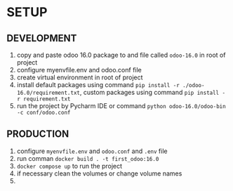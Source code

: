 # SETUP
## DEVELOPMENT
1. copy and paste odoo 16.0 package to and file called `odoo-16.0` in root of project
2. configure myenvfile.env and odoo.conf file
3. create virtual environment in root of project
4. install default packages using command `pip install -r ./odoo-16.0/requirement.txt`,  custom packages using command `pip install -r requirement.txt`
5. run the project by Pycharm IDE or command `python odoo-16.0/odoo-bin -c conf/odoo.conf`

## PRODUCTION
1. configure `myenvfile.env` and `odoo.conf` and `.env` file
2. run comman `docker build . -t first_odoo:16.0 `
2. `docker compose up` to run the project
3. if necessary clean the volumes or change volume names
4. 
